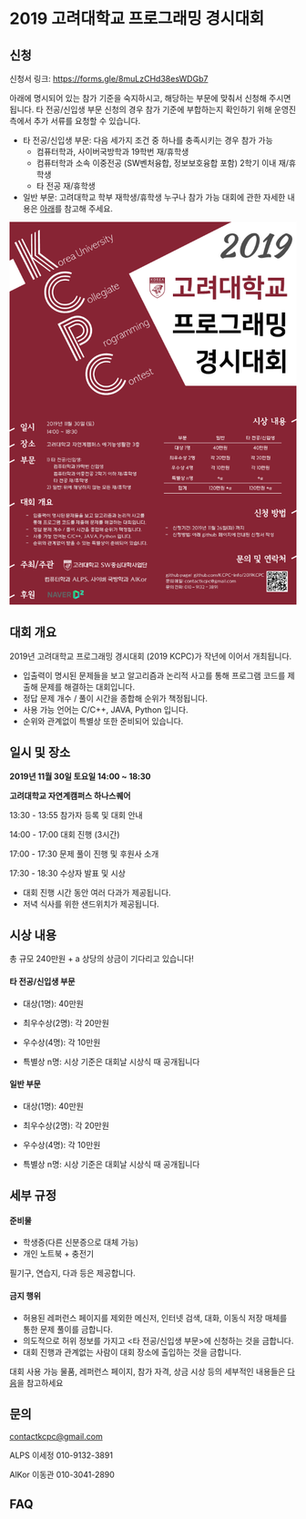 # 2019 고려대학교 프로그래밍 경시대회

## 신청

신청서 링크: https://forms.gle/8muLzCHd38esWDGb7

아래에 명시되어 있는 참가 기준을 숙지하시고, 해당하는 부문에 맞춰서 신청해 주시면 됩니다. 타 전공/신입생 부문 신청의 경우 참가 기준에 부합하는지 확인하기 위해 운영진 측에서 추가 서류를 요청할 수 있습니다.

- 타 전공/신입생 부문: 다음 세가지 조건 중 하나를 충족시키는 경우 참가 가능
  - 컴퓨터학과, 사이버국방학과 19학번 재/휴학생
  - 컴퓨터학과 소속 이중전공 (SW벤처융합, 정보보호융합 포함) 2학기 이내 재/휴학생
  - 타 전공 재/휴학생
- 일반 부문: 고려대학교 학부 재학생/휴학생 누구나 참가 가능
대회에 관한 자세한 내용은 <a href=https://github.com/KCPC-info/2019KCPC#%EB%8C%80%ED%9A%8C-%EA%B0%9C%EC%9A%94>아래</a>를 참고해 주세요.



<img src='./banner.png'>



## 대회 개요

2019년 고려대학교 프로그래밍 경시대회 (2019 KCPC)가 작년에 이어서 개최됩니다. 

- 입출력이 명시된 문제들을 보고 알고리즘과 논리적 사고를 통해 프로그램 코드를 제출해 문제를 해결하는 대회입니다.
- 정답 문제 개수 / 풀이 시간을 종합해 순위가 책정됩니다.
- 사용 가능 언어는 C/C++, JAVA, Python 입니다.
- 순위와 관계없이 특별상 또한 준비되어 있습니다.



## 일시 및 장소

**2019년 11월 30일 토요일 14:00 ~ 18:30**

**고려대학교 자연계캠퍼스 하나스퀘어**

13:30 - 13:55 참가자 등록 및 대회 안내

14:00 - 17:00 대회 진행 (3시간)

17:00 - 17:30 문제 풀이 진행 및 후원사 소개

17:30 - 18:30 수상자 발표 및 시상

- 대회 진행 시간 동안 여러 다과가 제공됩니다.
- 저녁 식사를 위한 샌드위치가 제공됩니다.




## 시상 내용

총 규모 240만원 + a 상당의 상금이 기다리고 있습니다!

#### 타 전공/신입생 부문

- 대상(1명): 40만원

- 최우수상(2명): 각 20만원

- 우수상(4명): 각 10만원

- 특별상 n명: 시상 기준은 대회날 시상식 때 공개됩니다

#### 일반 부문

- 대상(1명): 40만원

- 최우수상(2명): 각 20만원

- 우수상(4명): 각 10만원

- 특별상 n명: 시상 기준은 대회날 시상식 때 공개됩니다



## 세부 규정

#### 준비물

- 학생증(다른 신분증으로 대체 가능)
- 개인 노트북 + 충전기

필기구, 연습지, 다과 등은 제공합니다. 

#### 금지 행위

- 허용된 레퍼런스 페이지를 제외한 메신저, 인터넷 검색, 대화, 이동식 저장 매체를 통한 문제 풀이를 금합니다.
- 의도적으로 허위 정보를 가지고 <타 전공/신입생 부문>에 신청하는 것을 금합니다.
- 대회 진행과 관계없는 사람이 대회 장소에 출입하는 것을 금합니다.



대회 사용 가능 물품, 레퍼런스 페이지, 참가 자격, 상금 시상 등의 세부적인 내용들은 <a href=https://github.com/KCPC-info/2019KCPC/blob/master/rules.md>다음</a>을 참고하세요



## 문의

contactkcpc@gmail.com

ALPS 이세정 010-9132-3891

AlKor 이동관 010-3041-2890



## FAQ

### 
